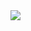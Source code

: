 <img src="https://capsule-render.vercel.app/api?type=wave&color=EDE7DF&height=20&section=header&text=StoryWave&fontSize=200" />
